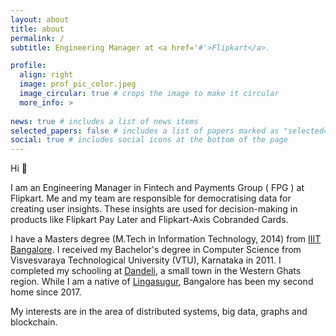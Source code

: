 ```yaml
---
layout: about
title: about
permalink: /
subtitle: Engineering Manager at <a href='#'>Flipkart</a>.

profile:
  align: right
  image: prof_pic_color.jpeg
  image_circular: true # crops the image to make it circular
  more_info: >
    
news: true # includes a list of news items
selected_papers: false # includes a list of papers marked as "selected={true}"
social: true # includes social icons at the bottom of the page
---
```


Hi 👋

I am an Engineering Manager in Fintech and Payments Group ( FPG ) at Flipkart. Me and my team are responsible for democratising data for creating user insights. These insights are used for decision-making in products like Flipkart Pay Later and Flipkart-Axis Cobranded Cards.

I have a Masters degree (M.Tech in Information Technology, 2014) from [IIIT Bangalore](#). I received my Bachelor's degree in Computer Science from Visvesvaraya Technological University (VTU), Karnataka in 2011. I completed my schooling at [Dandeli](#), a small town in the Western Ghats region. While I am a native of [Lingasugur](#), Bangalore has been my second home since 2017.

My interests are in the area of distributed systems, big data, graphs and blockchain.
